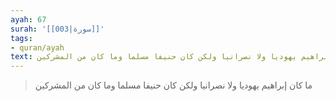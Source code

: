 ```yaml
---
ayah: 67
surah: '[[003|سورة]]'
tags:
- quran/ayah
text: ما كان إبراهيم يهوديا ولا نصرانيا ولكن كان حنيفا مسلما وما كان من المشركين
---
```

> ما كان إبراهيم يهوديا ولا نصرانيا ولكن كان حنيفا مسلما وما كان من المشركين
